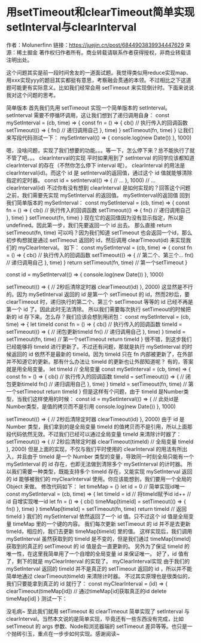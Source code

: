 # 用setTimeout和clearTimeout简单实现setInterval与clearInterval

作者：Molunerfinn
链接：https://juejin.cn/post/6844903839934447629
来源：稀土掘金
著作权归作者所有。商业转载请联系作者获得授权，非商业转载请注明出处。

这个问题其实是前一段时间舍友的一道面试题。我觉得类似用reduce实现map、用xxx实现yyy的题目其实都挺有意思，考察融会贯通的本领。不过相比之下这道题可能更有实际意义。比如我们经常会用 setTimeout 来实现倒计时。下面来说说我对这个问题的思考。

简单版本
首先我们先用 setTimeout 实现一个简单版本的 setInterval。
setInterval 需要不停循环调用，这让我们想到了递归调用自身：
const mySetInterval = (cb, time) => {
  const fn = () => {
    cb() // 执行传入的回调函数
    setTimeout(() => {
      fn() // 递归调用自己
    }, time)
  }
  setTimeout(fn, time)
}
让我们来写段代码测试一下：
mySetInterval(() => {
  console.log(new Date())
}, 1000)

嗯，没啥问题，实现了我们想要的功能。。。等一下，怎么停下来？总不能执行了就不管了吧。。。
clearInterval的实现
平时如果用到了 setInterval 的同学应该都知道 clearInterval 的存在（不然你怎么停下 interval 呢）。
clearInterval 的用法是 clearInterval(id)。而这个 id 是 setInterval的返回值，通过这个 id 值就能够清除指定的定时器。
const id = setInterval(() => {
  // ...
}, 1000)
// ...
clearInterval(id)
不过你有没有想到 clearInterval 是如何实现的？回答这个问题之前，我们需要先实现 mySetInterval 的返回值。
mySetInterval的返回值
回到我们简单版本的 mySetInterval：
const mySetInterval = (cb, time) => {
  const fn = () => {
    cb() // 执行传入的回调函数
    setTimeout(() => {
      fn() // 递归调用自己
    }, time)
  }
  setTimeout(fn, time)
}
现在它的返回值因为没有显示指定，所以是 undefined。因此第一步，我们先要返回一个 id 出去。
那么直接 return setTimeout(fn, time) 可以吗？因为我们知道 setTimeout 也会返回一个id，那么初步构想就是通过 setTimeout 返回的 id，然后调用 clearTimeout(id) 来实现我们的 myClearInterval。
如下：
const mySetInterval = (cb, time) => {
  const fn = () => {
    cb() // 执行传入的回调函数
    setTimeout(() => { // 第二个、第三个...
      fn() // 递归调用自己
    }, time)
  }
  return setTimeout(fn, time) // 第一个setTimeout
}

const id = mySetInterval(() => {
  console.log(new Date())
}, 1000)

setTimeout(() => { // 2秒后清除定时器
  clearTimeout(id)
}, 2000)
这显然是不行的。因为 mySetInterval 返回的 id 是第一个 setTimeout 的 id，然而2秒后，要 clearTimeout 时，递归执行的第二个、第三个 setTimeout  等等的 id 已经不再是第一个 id 了。因此此时无法清除。
所以我们需要每次执行 setTimeout的时候把新的 id 存下来。怎么存？我们应该会想到用闭包：
const mySetInterval = (cb, time) => {
  let timeId
  const fn = () => {
    cb() // 执行传入的回调函数
    timeId = setTimeout(() => { // 闭包更新timeId
      fn() // 递归调用自己
    }, time)
  }
  timeId = setTimeout(fn, time) // 第一个setTimeout
  return timeId
}
很不错，到这步我们已经能够将 timeId 进行更新了。不过还有问题，那就是执行 mySetInterval 的时候返回的 id 依然不是最新的 timeId。因为 timeId 只在 fn 内部被更新了，在外部并不知道它的更新。那有什么办法让 timeId 的更新也让外部知道呢？
有的，答案就是用全局变量。
let timeId // 全局变量
const mySetInterval = (cb, time) => {
  const fn = () => {
    cb() // 执行传入的回调函数
    timeId = setTimeout(() => { // 闭包更新timeId
      fn() // 递归调用自己
    }, time)
  }
  timeId = setTimeout(fn, time) // 第一个setTimeout
  return timeId
}
但是这样有个问题，由于 timeId 是Number类型，当我们这样使用的时候：
const id = mySetInterval(() => { // 此处id是Number类型，是值的拷贝而不是引用
  console.log(new Date())
}, 1000)

setTimeout(() => { // 2秒后清除定时器
  clearTimeout(id)
}, 2000)
由于 id 是 Number 类型，我们拿到的是全局变量 timeId 的值拷贝而不是引用，所以上面那段代码依然无效。不过我们已经可以通过全局变量 timeId 来清除计时器了：
setTimeout(() => { // 2秒后清除定时器
  clearTimeout(timeId) // 全局变量 timeId
}, 2000)
但是上面的实现，不仅与我们平时使用的 clearInterval 的用法有所出入，并且由于 timeId 是一个 Number 类型的变量，导致同一时刻全局只能有一个 mySetInterval 的 id 存在，也即无法做到清除多个 mySetInterval 的计时器。
所以我们需要一种类型，既能支持多个 timeId 存在，又能实现 mySetInterval 返回的 id 能够被我们的 myClearInterval 使用。你应该能想到，我们要用一个全局的 Object 来做。
修改代码如下：
let timeMap = {}
let id = 0 // 简单实现id唯一
const mySetInterval = (cb, time) => {
  let timeId = id // 将timeId赋予id
  id++ // id 自增实现唯一id
  let fn = () => {
    cb()
    timeMap[timeId] = setTimeout(() => {
      fn()
    }, time)
  }
  timeMap[timeId] = setTimeout(fn, time)
  return timeId // 返回timeId
}
我们的 mySetInterval 依然返回了一个 id 值。只不过这个 id 值是全局变量 timeMap 里的一个键的内容。
我们每次更新 setTimeout 的 id 并不是去更新 timeId，相应的，我们去更新 timeMap[timeId] 里的值。
这样实现后，我们调用 mySetInterval 虽然获取到的 timeId 是不变的，但是我们通过 timeMap[timeId] 获取到的真正的 setTimeout 的 id 值是会一直更新的。
另外为了保证 timeId 的唯一性，在这里我简单用了一个自增的全局变量 id 来保证唯一。
好了，id 值有了，剩下的就是 myClearInterval 的实现了。
myClearInterval实现
由于我们的 mySetInterval 返回的 timeId 并不是真正的 setTimeout 返回的 id ，所以并不能简单地通过 clearTimeout(timeId) 来清除计时器。
不过其实原理也是很类似的，我们只要能拿到真正的 id 就行了：
const myClearInterval = (id) => {
  clearTimeout(timeMap[id]) // 通过timeMap[id]获取真正的id
  delete timeMap[id]
}
测试一下：

没毛病~
至此我们就用 setTimeout 和 clearTimeout 简单实现了 setInterval 与clearInterval。当然本文说的是简单实现，毕竟还有一些东西没有完成，比如setTimeout 的 args 参数、Node和浏览器端的 setTimeout 差异等等。也只是一个抛砖引玉，重点在一步步如何实现。感谢阅读~
